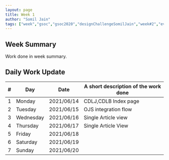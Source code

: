 ```yaml
---
layout: page
title: Week 1
author: "Somil Jain"
tags: ["week","gsoc","gsoc2020","designChallengeSomilJain","week#2","eval#1"]
---
```


## Week Summary

 
Work done in week summary.

## Daily Work Update

|\#|Day|Date|A short description of the work done|  
|---	|---	|---	|---	|  
|1   	| Monday 	|   2021/06/14	| CDLJ,CDLB Index page |  
|2   	| Tuesday  	|   2021/06/15	| OJS integration flow |  
|3   	| Wednesday  	|  2021/06/16 	| Single Article view |  
|4   	| Thursday  	|   2021/06/17	| Single Article View    |  
|5   	| Friday  	|   2021/06/18	|  |
|6   	| Saturday  	|   2021/06/19	|  |  
|7   	| Sunday  	|   2021/06/20	|  |
